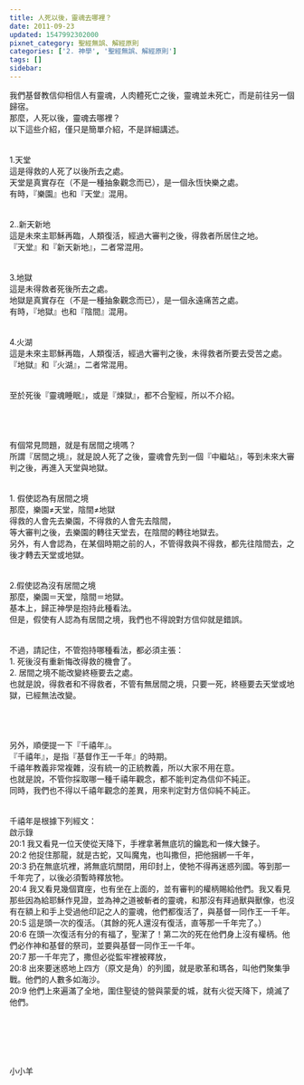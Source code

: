 ```yaml
---
title: 人死以後，靈魂去哪裡？
date: 2011-09-23
updated: 1547992302000
pixnet_category: 聖經無誤、解經原則
categories: ['2. 神學', '聖經無誤、解經原則']
tags: []
sidebar: 
---
```


<p>我們基督教信仰相信人有靈魂，人肉體死亡之後，靈魂並未死亡，而是前往另一個歸宿。<br/>那麼，人死以後，靈魂去哪裡？<br/><!--more-->以下這些介紹，僅只是簡單介紹，不是詳細講述。<br/><br/><br/>1.天堂<br/>這是得救的人死了以後所去之處。<br/>天堂是真實存在（不是一種抽象觀念而已），是一個永恆快樂之處。<br/>有時，『樂園』也和『天堂』混用。<br/> <br/><br/>2..新天新地<br/>這是未來主耶穌再臨，人類復活，經過大審判之後，得救者所居住之地。<br/>『天堂』和『新天新地』，二者常混用。<br/> <br/><br/>3.地獄<br/>這是未得救者死後所去之處。<br/>地獄是真實存在（不是一種抽象觀念而已），是一個永遠痛苦之處。<br/>有時，『地獄』也和『陰間』混用。<br/> <br/><br/>4.火湖<br/>這是未來主耶穌再臨，人類復活，經過大審判之後，未得救者所要去受苦之處。<br/>『地獄』和『火湖』，二者常混用。<br/> <br/><br/>至於死後『靈魂睡眠』，或是『煉獄』，都不合聖經，所以不介紹。<br/><br/><br/><br/><br/>有個常見問題，就是有居間之境嗎？<br/>所謂『居間之境』，就是說人死了之後，靈魂會先到一個『中繼站』，等到未來大審判之後，再進入天堂與地獄。<br/><br/><br/>1.	假使認為有居間之境<br/>那麼，樂園≠天堂，陰間≠地獄<br/>得救的人會先去樂園，不得救的人會先去陰間，<br/>等大審判之後，去樂園的轉往天堂去，在陰間的轉往地獄去。<br/>另外，有人會認為，在某個時期之前的人，不管得救與不得救，都先往陰間去，之後才轉去天堂或地獄。<br/><br/><br/>2.假使認為沒有居間之境<br/>那麼，樂園＝天堂，陰間＝地獄。<br/>基本上，歸正神學是抱持此種看法。<br/>但是，假使有人認為有居間之境，我們也不得說對方信仰就是錯誤。<br/> <br/><br/>不過，請記住，不管抱持哪種看法，都必須主張：<br/>1.	死後沒有重新悔改得救的機會了。<br/>2.	居間之境不能改變終極要去之處。<br/>也就是說，得救者和不得救者，不管有無居間之境，只要一死，終極要去天堂或地獄，已經無法改變。<br/><br/><br/><br/><br/>另外，順便提一下『千禧年』。<br/>『千禧年』，是指『基督作王一千年』的時期。<br/>千禧年教義非常複雜，沒有統一的正統教義，所以大家不用在意。<br/>也就是說，不管你採取哪一種千禧年觀念，都不能判定為信仰不純正。<br/>同時，我們也不得以千禧年觀念的差異，用來判定對方信仰純不純正。<br/> <br/><br/>千禧年是根據下列經文：<br/>啟示錄<br/>20:1 我又看見一位天使從天降下，手裡拿著無底坑的鑰匙和一條大鍊子。<br/>20:2 他捉住那龍，就是古蛇，又叫魔鬼，也叫撒但，把他捆綁一千年，<br/>20:3 扔在無底坑裡，將無底坑關閉，用印封上，使牠不得再迷惑列國。等到那一千年完了，以後必須暫時釋放牠。<br/>20:4 我又看見幾個寶座，也有坐在上面的，並有審判的權柄賜給他們。我又看見那些因為給耶穌作見證，並為神之道被斬者的靈魂，和那沒有拜過獸與獸像，也沒有在額上和手上受過他印記之人的靈魂，他們都復活了，與基督一同作王一千年。<br/>20:5 這是頭一次的復活。（其餘的死人還沒有復活，直等那一千年完了。）<br/>20:6 在頭一次復活有分的有福了，聖潔了！第二次的死在他們身上沒有權柄。他們必作神和基督的祭司，並要與基督一同作王一千年。<br/>20:7 那一千年完了，撒但必從監牢裡被釋放，<br/>20:8 出來要迷惑地上四方（原文是角）的列國，就是歌革和瑪各，叫他們聚集爭戰。他們的人數多如海沙。<br/>20:9 他們上來遍滿了全地，圍住聖徒的營與蒙愛的城，就有火從天降下，燒滅了他們。<br/> <br/><br/><br/><br/><br/><br/>小小羊<br/><br/><br/><br/><br/><br/><br/><br/>
</p>